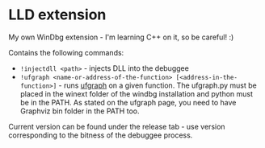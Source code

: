 # LLD extension

My own WinDbg extension - I'm learning C++ on it, so be careful! :)

Contains the following commands:

- `!injectdll <path>` - injects DLL into the debuggee
- `!ufgraph <name-or-address-of-the-function> [<address-in-the-function>]` - runs [ufgraph](https://github.com/bfosterjr/ufgraph) on a given function. The ufgraph.py must be placed in the winext folder of the windbg installation and python must be in the PATH. As stated on the ufgraph page, you need to have Graphviz bin folder in the PATH too.

Current version can be found under the release tab - use version corresponding to the bitness of the debuggee process.

